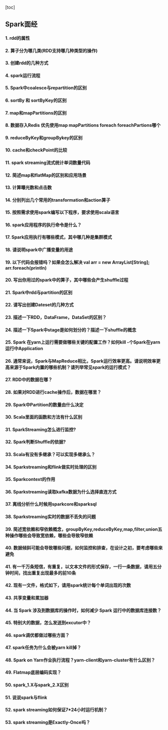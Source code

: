 [toc]
## Spark面经
#### 1. rdd的属性

#### 2. 算子分为哪几类(RDD支持哪几种类型的操作)

#### 3. 创建rdd的几种方式

#### 4. spark运行流程

#### 5. Spark中coalesce与repartition的区别

#### 6. sortBy 和 sortByKey的区别

#### 7. map和mapPartitions的区别

#### 8. 数据存入Redis  优先使用map mapPartitions  foreach  foreachPartions哪个

#### 9. reduceByKey和groupBykey的区别

#### 10. cache和checkPoint的比较

#### 11. spark streaming流式统计单词数量代码

#### 12. 简述map和flatMap的区别和应用场景

#### 13. 计算曝光数和点击数

#### 14. 分别列出几个常用的transformation和action算子

#### 15. 按照需求使用spark编写以下程序，要求使用scala语言

#### 16. spark应用程序的执行命令是什么？

#### 17. Spark应用执行有哪些模式，其中哪几种是集群模式

#### 18. 请说明spark中广播变量的用途

#### 19. 以下代码会报错吗？如果会怎么解决 val arr = new ArrayList[String]; arr.foreach(println)

#### 20. 写出你用过的spark中的算子，其中哪些会产生shuffle过程

#### 21. Spark中rdd与partition的区别

#### 22. 请写出创建Dateset的几种方式

#### 23. 描述一下RDD，DataFrame，DataSet的区别？

#### 24. 描述一下Spark中stage是如何划分的？描述一下shuffle的概念

#### 25. Spark 在yarn上运行需要做哪些关键的配置工作？如何kill -个Spark在yarn运行中Application

#### 26. 通常来说，Spark与MapReduce相比，Spark运行效率更高。请说明效率更高来源于Spark内置的哪些机制？请列举常见spark的运行模式？

#### 27. RDD中的数据在哪？

#### 28. 如果对RDD进行cache操作后，数据在哪里？

#### 29. Spark中Partition的数量由什么决定

#### 30. Scala里面的函数和方法有什么区别

#### 31. SparkStreaming怎么进行监控?

#### 32. Spark判断Shuffle的依据?

#### 33. Scala有没有多继承？可以实现多继承么？

#### 34. Sparkstreaming和flink做实时处理的区别

#### 35. Sparkcontext的作用

#### 36. Sparkstreaming读取kafka数据为什么选择直连方式

#### 37. 离线分析什么时候用sparkcore和sparksql

#### 38. Sparkstreaming实时的数据不丢失的问题

#### 39. 简述宽依赖和窄依赖概念，groupByKey,reduceByKey,map,filter,union五种操作哪些会导致宽依赖，哪些会导致窄依赖

#### 40. 数据倾斜可能会导致哪些问题，如何监控和排查，在设计之初，要考虑哪些来避免

#### 41. 有一千万条短信，有重复，以文本文件的形式保存，一行一条数据，请用五分钟时间，找出重复出现最多的前10条

#### 42. 现有一文件，格式如下，请用spark统计每个单词出现的次数

#### 43. 共享变量和累加器

#### 44. 当 Spark 涉及到数据库的操作时，如何减少 Spark 运行中的数据库连接数？

#### 45. 特别大的数据，怎么发送到excutor中？

#### 46. spark调优都做过哪些方面？

#### 47. spark任务为什么会被yarn kill掉？

#### 48. Spark on Yarn作业执行流程？yarn-client和yarn-cluster有什么区别？

#### 49. Flatmap底层编码实现？

#### 50. spark_1.X与spark_2.X区别 

#### 51. 说说spark与flink

#### 52. spark streaming如何保证7*24小时运行机制？

#### 53. spark streaming是Exactly-Once吗？